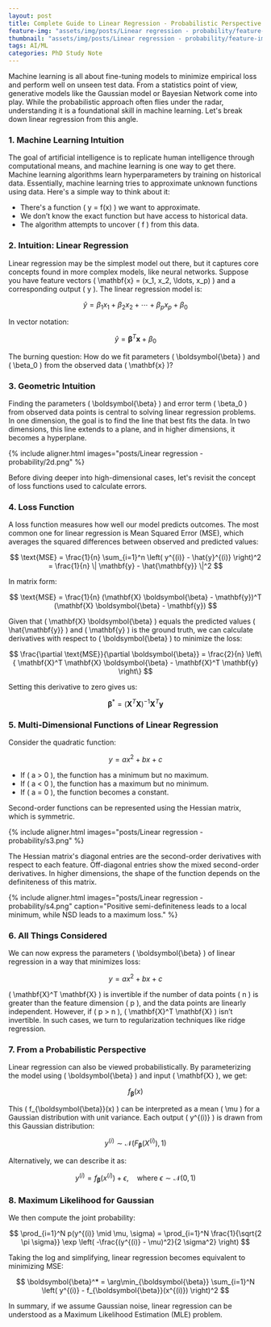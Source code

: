 ```yaml
---
layout: post
title: Complete Guide to Linear Regression - Probabilistic Perspective
feature-img: "assets/img/posts/Linear regression - probability/feature-image.png"
thumbnail: "assets/img/posts/Linear regression - probability/feature-image.png"
tags: AI/ML
categories: PhD Study Note
---
```


Machine learning is all about fine-tuning models to minimize empirical loss and perform well on unseen test data. From a statistics point of view, generative models like the Gaussian model or Bayesian Network come into play. While the probabilistic approach often flies under the radar, understanding it is a foundational skill in machine learning. Let's break down linear regression from this angle.

### 1. Machine Learning Intuition
The goal of artificial intelligence is to replicate human intelligence through computational means, and machine learning is one way to get there. Machine learning algorithms learn hyperparameters by training on historical data. Essentially, machine learning tries to approximate unknown functions using data. Here's a simple way to think about it:

- There's a function \( y = f(x) \) we want to approximate.
- We don’t know the exact function but have access to historical data.
- The algorithm attempts to uncover \( f \) from this data.

### 2. Intuition: Linear Regression
Linear regression may be the simplest model out there, but it captures core concepts found in more complex models, like neural networks. Suppose you have feature vectors \( \mathbf{x} = (x_1, x_2, \ldots, x_p) \) and a corresponding output \( y \). The linear regression model is:

$$
\hat{y} = \beta_1 x_1 + \beta_2 x_2 + \cdots + \beta_p x_p + \beta_0
$$

In vector notation:

$$
\hat{y} = \boldsymbol{\beta}^T \mathbf{x} + \beta_0
$$

The burning question: How do we fit parameters \( \boldsymbol{\beta} \) and \( \beta_0 \) from the observed data \( \mathbf{x} \)?

### 3. Geometric Intuition
Finding the parameters \( \boldsymbol{\beta} \) and error term \( \beta_0 \) from observed data points is central to solving linear regression problems. In one dimension, the goal is to find the line that best fits the data. In two dimensions, this line extends to a plane, and in higher dimensions, it becomes a hyperplane.

{% include aligner.html images="posts/Linear regression - probability/2d.png" %}

Before diving deeper into high-dimensional cases, let's revisit the concept of loss functions used to calculate errors.

### 4. Loss Function
A loss function measures how well our model predicts outcomes. The most common one for linear regression is Mean Squared Error (MSE), which averages the squared differences between observed and predicted values:

$$
\text{MSE} = \frac{1}{n} \sum_{i=1}^n \left( y^{(i)} - \hat{y}^{(i)} \right)^2 = \frac{1}{n} \| \mathbf{y} - \hat{\mathbf{y}} \|^2
$$

In matrix form:

$$
\text{MSE} = \frac{1}{n} (\mathbf{X} \boldsymbol{\beta} - \mathbf{y})^T (\mathbf{X} \boldsymbol{\beta} - \mathbf{y})
$$

Given that \( \mathbf{X} \boldsymbol{\beta} \) equals the predicted values \( \hat{\mathbf{y}} \) and \( \mathbf{y} \) is the ground truth, we can calculate derivatives with respect to \( \boldsymbol{\beta} \) to minimize the loss:

$$
\frac{\partial \text{MSE}}{\partial \boldsymbol{\beta}} = \frac{2}{n} \left\{ \mathbf{X}^T \mathbf{X} \boldsymbol{\beta} - \mathbf{X}^T \mathbf{y} \right\}
$$

Setting this derivative to zero gives us:

$$
\boldsymbol{\beta}^* = (\mathbf{X}^T \mathbf{X})^{-1} \mathbf{X}^T \mathbf{y}
$$

### 5. Multi-Dimensional Functions of Linear Regression
Consider the quadratic function:

$$
y = ax^2 + bx + c
$$

- If \( a > 0 \), the function has a minimum but no maximum.
- If \( a < 0 \), the function has a maximum but no minimum.
- If \( a = 0 \), the function becomes a constant.

Second-order functions can be represented using the Hessian matrix, which is symmetric.

{% include aligner.html images="posts/Linear regression - probability/s3.png" %}

The Hessian matrix's diagonal entries are the second-order derivatives with respect to each feature. Off-diagonal entries show the mixed second-order derivatives. In higher dimensions, the shape of the function depends on the definiteness of this matrix.

{% include aligner.html images="posts/Linear regression - probability/s4.png" caption="Positive semi-definiteness leads to a local minimum, while NSD leads to a maximum loss." %}

### 6. All Things Considered
We can now express the parameters \( \boldsymbol{\beta} \) of linear regression in a way that minimizes loss:

$$
y = ax^2 + bx + c
$$

\( \mathbf{X}^T \mathbf{X} \) is invertible if the number of data points \( n \) is greater than the feature dimension \( p \), and the data points are linearly independent. However, if \( p > n \), \( \mathbf{X}^T \mathbf{X} \) isn’t invertible. In such cases, we turn to regularization techniques like ridge regression.

### 7. From a Probabilistic Perspective
Linear regression can also be viewed probabilistically. By parameterizing the model using \( \boldsymbol{\beta} \) and input \( \mathbf{X} \), we get:

$$
f_{\boldsymbol{\beta}}(x)
$$

This \( f_{\boldsymbol{\beta}}(x) \) can be interpreted as a mean \( \mu \) for a Gaussian distribution with unit variance. Each output \( y^{(i)} \) is drawn from this Gaussian distribution:

$$
y^{(i)} \sim \mathcal{N}(F_{\boldsymbol{\beta}}(X^{(i)}), 1)
$$

Alternatively, we can describe it as:

$$
y^{(i)} = f_{\boldsymbol{\beta}}(x^{(i)}) + \epsilon, \quad \text{where } \epsilon \sim \mathcal{N}(0, 1)
$$

### 8. Maximum Likelihood for Gaussian
We then compute the joint probability:

$$
\prod_{i=1}^N p(y^{(i)} \mid \mu, \sigma) = \prod_{i=1}^N \frac{1}{\sqrt{2 \pi \sigma}} \exp \left( -\frac{(y^{(i)} - \mu)^2}{2 \sigma^2} \right)
$$

Taking the log and simplifying, linear regression becomes equivalent to minimizing MSE:

$$
\boldsymbol{\beta}^* = \arg\min_{\boldsymbol{\beta}} \sum_{i=1}^N \left( y^{(i)} - f_{\boldsymbol{\beta}}(x^{(i)}) \right)^2
$$

In summary, if we assume Gaussian noise, linear regression can be understood as a Maximum Likelihood Estimation (MLE) problem.
